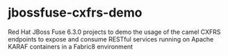 # jbossfuse-cxfrs-demo
Red Hat JBoss Fuse 6.3.0 projects to demo the usage of the camel CXFRS endpoints to expose and consume RESTful services running on Apache KARAF containers in a Fabric8 environment
